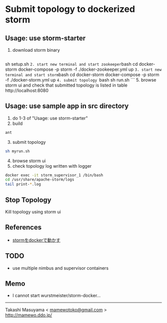 Submit topology to dockerized storm
===================================

Usage: use storm-starter
------------------------
1. download storm binary
    ```bash
sh setup.sh
    ```
2. start new terminal and start zookeeper
    ```bash
cd docker-storm
docker-compose -p storm -f ./docker-zookeeper.yml up
    ```
3. start new terminal and start storm
    ```bash
cd docker-storm
docker-compose -p storm -f ./docker-storm.yml up
    ```
4. submit topology 
    ```bash
sh run.sh
    ```
5. browse storm ui and check that submitted topology is listed in table
http://localhost:8080

Usage: use sample app in src directory
--------------------------------------
1. do 1-3 of "Usage: use storm-starter"
2. build
```bash
ant
```
3. submit topology
```bash
sh myrun.sh
```
4. browse storm ui
5. check topology log written with logger
```bash
docker exec -it storm_supervisor_1 /bin/bash
cd /usr/share/apache-storm/logs
tail print-*.log
```

Stop Topology
-------------
Kill topology using storm ui

References
----------
- [stormをdockerで動かす](http://qiita.com/lambda-knight/items/553304ec0add145c2cce)

TODO
----
* use multiple nimbus and supervisor containers

Memo
----
* I cannot start wurstmeister/storm-docker...

----
Takashi Masuyama < mamewotoko@gmail.com >  
http://mamewo.ddo.jp/

